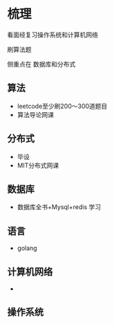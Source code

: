 # **梳理**

看面经复习操作系统和计算机网络

刷算法题

侧重点在 数据库和分布式

## 算法 

- leetcode至少刷200～300道题目
- 算法导论网课

## 分布式

- 毕设
- MIT分布式网课

## 数据库

- 数据库全书+Mysql+redis 学习

## 语言

- golang

## 计算机网络

- 

## 操作系统